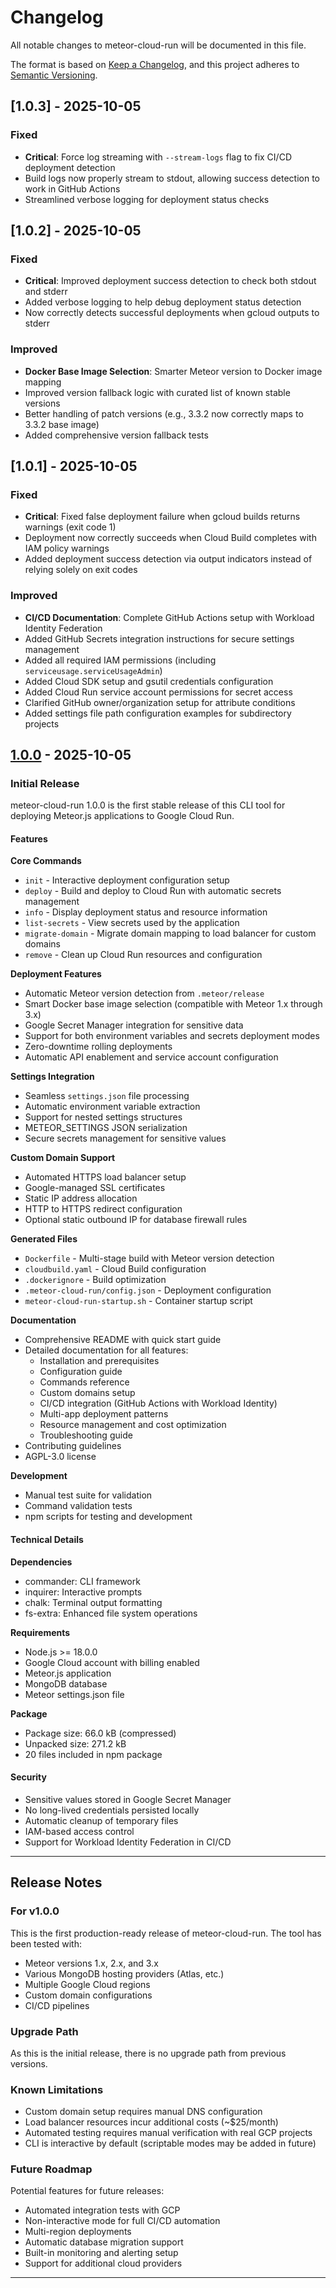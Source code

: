 # Changelog

All notable changes to meteor-cloud-run will be documented in this file.

The format is based on [Keep a Changelog](https://keepachangelog.com/en/1.0.0/),
and this project adheres to [Semantic Versioning](https://semver.org/spec/v2.0.0.html).

## [1.0.3] - 2025-10-05

### Fixed
- **Critical**: Force log streaming with `--stream-logs` flag to fix CI/CD deployment detection
- Build logs now properly stream to stdout, allowing success detection to work in GitHub Actions
- Streamlined verbose logging for deployment status checks

## [1.0.2] - 2025-10-05

### Fixed
- **Critical**: Improved deployment success detection to check both stdout and stderr
- Added verbose logging to help debug deployment status detection
- Now correctly detects successful deployments when gcloud outputs to stderr

### Improved
- **Docker Base Image Selection**: Smarter Meteor version to Docker image mapping
- Improved version fallback logic with curated list of known stable versions
- Better handling of patch versions (e.g., 3.3.2 now correctly maps to 3.3.2 base image)
- Added comprehensive version fallback tests

## [1.0.1] - 2025-10-05

### Fixed
- **Critical**: Fixed false deployment failure when gcloud builds returns warnings (exit code 1)
- Deployment now correctly succeeds when Cloud Build completes with IAM policy warnings
- Added deployment success detection via output indicators instead of relying solely on exit codes

### Improved
- **CI/CD Documentation**: Complete GitHub Actions setup with Workload Identity Federation
- Added GitHub Secrets integration instructions for secure settings management
- Added all required IAM permissions (including `serviceusage.serviceUsageAdmin`)
- Added Cloud SDK setup and gsutil credentials configuration
- Added Cloud Run service account permissions for secret access
- Clarified GitHub owner/organization setup for attribute conditions
- Added settings file path configuration examples for subdirectory projects

## [1.0.0] - 2025-10-05

### Initial Release

meteor-cloud-run 1.0.0 is the first stable release of this CLI tool for deploying Meteor.js applications to Google Cloud Run.

#### Features

**Core Commands**
- `init` - Interactive deployment configuration setup
- `deploy` - Build and deploy to Cloud Run with automatic secrets management
- `info` - Display deployment status and resource information
- `list-secrets` - View secrets used by the application
- `migrate-domain` - Migrate domain mapping to load balancer for custom domains
- `remove` - Clean up Cloud Run resources and configuration

**Deployment Features**
- Automatic Meteor version detection from `.meteor/release`
- Smart Docker base image selection (compatible with Meteor 1.x through 3.x)
- Google Secret Manager integration for sensitive data
- Support for both environment variables and secrets deployment modes
- Zero-downtime rolling deployments
- Automatic API enablement and service account configuration

**Settings Integration**
- Seamless `settings.json` file processing
- Automatic environment variable extraction
- Support for nested settings structures
- METEOR_SETTINGS JSON serialization
- Secure secrets management for sensitive values

**Custom Domain Support**
- Automated HTTPS load balancer setup
- Google-managed SSL certificates
- Static IP address allocation
- HTTP to HTTPS redirect configuration
- Optional static outbound IP for database firewall rules

**Generated Files**
- `Dockerfile` - Multi-stage build with Meteor version detection
- `cloudbuild.yaml` - Cloud Build configuration
- `.dockerignore` - Build optimization
- `.meteor-cloud-run/config.json` - Deployment configuration
- `meteor-cloud-run-startup.sh` - Container startup script

**Documentation**
- Comprehensive README with quick start guide
- Detailed documentation for all features:
  - Installation and prerequisites
  - Configuration guide
  - Commands reference
  - Custom domains setup
  - CI/CD integration (GitHub Actions with Workload Identity)
  - Multi-app deployment patterns
  - Resource management and cost optimization
  - Troubleshooting guide
- Contributing guidelines
- AGPL-3.0 license

**Development**
- Manual test suite for validation
- Command validation tests
- npm scripts for testing and development

#### Technical Details

**Dependencies**
- commander: CLI framework
- inquirer: Interactive prompts
- chalk: Terminal output formatting
- fs-extra: Enhanced file system operations

**Requirements**
- Node.js >= 18.0.0
- Google Cloud account with billing enabled
- Meteor.js application
- MongoDB database
- Meteor settings.json file

**Package**
- Package size: 66.0 kB (compressed)
- Unpacked size: 271.2 kB
- 20 files included in npm package

#### Security

- Sensitive values stored in Google Secret Manager
- No long-lived credentials persisted locally
- Automatic cleanup of temporary files
- IAM-based access control
- Support for Workload Identity Federation in CI/CD

---

## Release Notes

### For v1.0.0

This is the first production-ready release of meteor-cloud-run. The tool has been tested with:
- Meteor versions 1.x, 2.x, and 3.x
- Various MongoDB hosting providers (Atlas, etc.)
- Multiple Google Cloud regions
- Custom domain configurations
- CI/CD pipelines

### Upgrade Path

As this is the initial release, there is no upgrade path from previous versions.

### Known Limitations

- Custom domain setup requires manual DNS configuration
- Load balancer resources incur additional costs (~$25/month)
- Automated testing requires manual verification with real GCP projects
- CLI is interactive by default (scriptable modes may be added in future)

### Future Roadmap

Potential features for future releases:
- Automated integration tests with GCP
- Non-interactive mode for full CI/CD automation
- Multi-region deployments
- Automatic database migration support
- Built-in monitoring and alerting setup
- Support for additional cloud providers

---

[1.0.0]: https://github.com/sussition/meteor-cloud-run/releases/tag/v1.0.0
